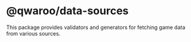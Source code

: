 # @qwaroo/data-sources

This package provides validators and generators for fetching game data from various sources.
